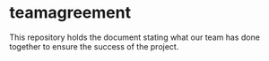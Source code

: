 # teamagreement
This repository holds the document stating what our team has done together to ensure the success of the project. 
